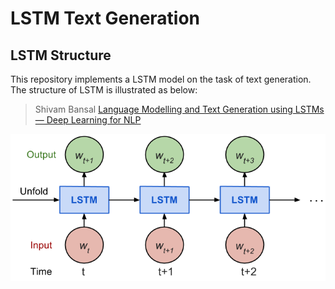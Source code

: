 # LSTM Text Generation 

## LSTM Structure

This repository implements a LSTM model on the task of text generation. The structure of LSTM is illustrated as below:

> Shivam Bansal [Language Modelling and Text Generation using LSTMs — Deep Learning for NLP](https://medium.com/@shivambansal36/language-modelling-text-generation-using-lstms-deep-learning-for-nlp-ed36b224b275)

![alt text](https://github.com/hsungki/lstm_text_generation/blob/master/figures/lstm_graph.png)
